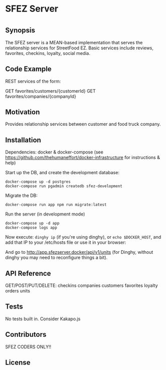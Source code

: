 # SFEZ Server
#
## Synopsis

The SFEZ server is a MEAN-based implementation that serves the relationship services for StreetFood EZ. Basic services include reviews, favorites, checkins, loyalty, social media.

## Code Example

REST services of the form:

GET favorites/customers/{customerId}
GET favorites/companies/{companyId}

## Motivation

Provides relationship services between customer and food truck company.

## Installation

Dependencies: docker & docker-compose (see https://github.com/thehumaneffort/docker-infrastructure for instructions & help)

Start up the DB, and create the development database:
```
docker-compose up -d postgres
docker-compose run pgadmin createdb sfez-development
```

Migrate the DB:
```
docker-compose run app npm run migrate:latest
```

Run the server (in development mode)
```
docker-compose up -d app
docker-compose logs app
```

Now execute: `dinghy ip` (if you're using dinghy), or `echo
$DOCKER_HOST`, and add that IP to your /etc/hosts file or use it in
your browser:

And go to http://app.sfezserver.docker/api/v1/units (for Dinghy,
without dinghy you may need to reconfigure things a bit).

## API Reference

GET/POST/PUT/DELETE:
checkins
companies
customers
favorites
loyalty
orders
units

## Tests

No tests built in. Consider Kakapo.js

## Contributors

SFEZ CODERS ONLY!!

## License
